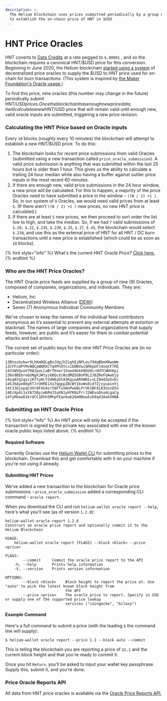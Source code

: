 ```yaml
---
description: >-
  The Helium blockchain uses prices submitted periodically by a group of Oracles
  to establish the on-chain price of HNT in $USD
---
```


# HNT Price Oracles

HNT coverts to [Data Credits](tokens.md#data-credits) at a rate pegged to `$.00001` , and so the blockchain requires a canonical HNT/$USD price for this conversion. Beginning in June 2020, the Helium blockchain [started using a system](https://engineering.helium.com/2020/05/29/HNT-Price-Oracles.html) of decentralized price oracles to supply the $USD to HNT price used for on-chain for burn transactions.  \(This system is inspired by [the Maker Foundation's Oracle usage.](https://blog.makerdao.com/introducing-oracles-v2-and-defi-feeds/)\)

To find this price, nine oracles \(this number may change in the future\) periodically submit HNT/$USD prices. Once the blockchain has enough new price data, it will calculate a new HNT/$USD price that will remain valid until enough new, valid oracle inputs are submitted, triggering a new price revision.  

### Calculating the HNT Price based on Oracle inputs

Every `10` blocks \(roughly every 10 minutes\) the blockchain will attempt to establish a new HNT/$USD price.  To do this:

1. The blockchain looks for recent price submissions from valid Oracles \(submitted using a new transaction called `price_oracle_submission`\). A valid price submission is anything that was submitted within the last 25 hours but is older than 1 hour. This gives us the ability to calculate a trailing 24 hour median while also having a buffer against outlier price inputs in the most recent 60 minutes.
2. If there are enough new, valid price submissions in the 24 hour window, a new price will be calculated. For this to happen, a majority of the price Oracles need to have submitted a price in the window - `((N / 2) +1 )`. So, in our system of `9` Oracles, we would need valid prices from at least `5`. \(If there aren’t `((N / 2) +1 )` new prices, no new HNT price is calculated.\)
3. If there are at least `5` new prices, we then proceed to sort order the list low to high, and take the median. So, if we had `7` valid submissions of `$.20,` `$.22`, `$.235`, `$.238`, `$.25`, `$.27`, `$.45`, the blockchain would select `$.238`, and use this as the external price of HNT for all HNT / DC burn transactions until a new price is established \(which could be as soon as `10` blocks\).

{% hint style="info" %}
What's the current HNT Oracle Price? [Click here.](https://api.helium.io/v1/oracle/prices/current) 
{% endhint %}

### Who are the HNT Price Oracles?

The HNT Oracle price feeds are supplied by a group of nine \(9\) Oracles, composed of companies, organizations, and individuals. They are:

* Helium, Inc
* Decentralized Wireless Alliance \([DEWI](https://www.dewi.org/)\)
* Seven \(7\) Anonymous Individual Community Members

We’ve chosen to keep the names of the individual feed contributors anonymous as it’s essential to prevent any external attempts at extortion or blackmail. The names of large companies and organizations that supply feeds, however, are public and it’s easier for them to combat potential attacks and bad actors. 

The current set of public keys for the nine HNT Price Oracles are \(in no particular order\):

```text
13Btezbvbwr9LhKmDQLgBnJUgjhZighEjNPLeu79dqBbmXRwoWm
13CFFcmPtMvNQCpWQRXCTqXPnXtcsibDWVwiQRKpUCt4nqtF7RE
1431WVQvoV7RAJpoLCaBrTKner1Soed4bk69DddcrHUTCWHV6pj
136n9BEbreGUNgXJWtyzkBQcXiNzdMQ5GBoP8L2J6ZReFUAwUjy
14sqAYg1qxzjKTtyHLYZdH6yDtA3KgyoARhWN1cvLZ94dZw5vEc
145J6Aye86pKTJrUHREiXu7qqppZBcWY1bvWo8id7ZjxyuainYj
14t33QjopqCUVr8FXG4sr58FTu5HnPwGBLPrVK1BFXLR3UsnQSn
14EzXp4i1xYA7SNyim6R4J5aXN1yHYKNiPrrJ2WEvoDnxmLgaCg
147yRbowD1krUCC1DhhSMhpFEqnkwb26mHBow5nk9q43AakSHNA
```

### Submitting an HNT Oracle Price

{% hint style="info" %}
An HNT price will only be accepted if the transaction is signed by the private key associated with one of the known oracle public keys listed above.
{% endhint %}

#### Required Software

Currently Oracles use the [Helium Wallet CLI](https://github.com/helium/helium-wallet-rs) for submitting prices to the blockchain. Download this and get comfortable with it on your machine if you're not using it already. 

#### Submitting HNT Prices

We've added a new transaction to the blockchain for Oracle price submissions - `price_oracle_submission` added a corresponding CLI command - `oracle report`.

When you download the CLI and run `helium-wallet oracle report --help`, here's what you'll see \(as of version `1.2.8`\):

```text
helium-wallet-oracle-report 1.2.8
Construct an oracle price report and optionally commit it to the Helium Blockchain

USAGE:
    helium-wallet oracle report [FLAGS] --block <block> --price <price>

FLAGS:
        --commit     Commit the oracle price report to the API
    -h, --help       Prints help information
    -V, --version    Prints version information

OPTIONS:
        --block <block>    Block height to report the price at. Use "auto" to pick the latest known block height from
                           the API
        --price <price>    The oracle price to report. Specify in USD or supply one of the supported price lookup
                           services ("coingecko", "bilaxy")
```

#### Example Command

Here's a full command to submit a price \(with the leading `$` the command line will supply\):

```text
$ helium-wallet oracle report --price 1.1 --block auto --commit
```

This is telling the blockchain you are reporting a price of `$1.1` and the current block height and that you're ready to commit it.

Once you hit `Return`, you'll be asked to input your wallet key passphrase. Supply this, submit it, and you're done.

### Price Oracle Reports API

All data from HNT price oracles is available via the [Oracle Price Reports API.](api/oracle.md)

